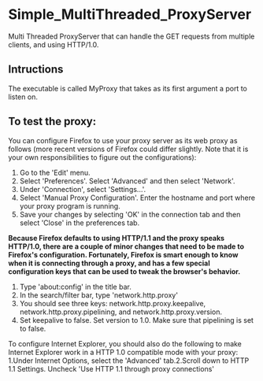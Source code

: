 # Simple_MultiThreaded_ProxyServer

Multi Threaded ProxyServer that can handle the GET requests from multiple clients, and using HTTP/1.0.   

## Intructions

The executable is called MyProxy that takes as its first argument a port to listen on.

## To test the proxy:
You can configure Firefox to use your proxy server as its web proxy as follows (more recent versions of Firefox could differ slightly. Note that it is your own responsibilities to figure out the configurations):  
1. Go to the 'Edit' menu.  
2. Select 'Preferences'. Select 'Advanced' and then select 'Network'. 
3. Under 'Connection', select 'Settings...'.  
4. Select 'Manual Proxy Configuration'. Enter the hostname and port where your proxy program is running. 
5. Save your changes by selecting 'OK' in the connection tab and then select 'Close' in the preferences tab. 

<b>Because Firefox defaults to using HTTP/1.1 and the proxy speaks HTTP/1.0, there are a couple of minor changes  that  need  to  be  made  to  Firefox's  configuration.  Fortunately,  Firefox  is  smart  enough  to  know  when it is connecting through a proxy, and has a few special configuration keys that can be used to tweak the browser's behavior. </b>
1. Type 'about:config' in the title bar.
2. In the search/filter bar, type 'network.http.proxy'
3. You should see three keys: network.http.proxy.keepalive, network.http.proxy.pipelining, and network.http.proxy.version.
4. Set keepalive to false. Set version to 1.0. Make sure that pipelining is set to false.

To configure Internet Explorer,  you should also do the following to make Internet Explorer work in a HTTP 1.0 compatible mode with your proxy:
1.Under Internet Options, select the 'Advanced' tab.2.Scroll down to HTTP 1.1 Settings. Uncheck 'Use HTTP 1.1 through proxy connections' 


 

